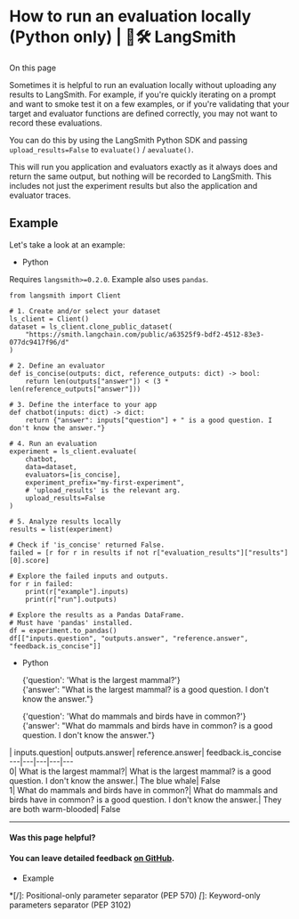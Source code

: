 # How to run an evaluation locally (Python only) | 🦜️🛠️ LangSmith

On this page

Sometimes it is helpful to run an evaluation locally without uploading any results to LangSmith. For example, if you're quickly iterating on a prompt and want to smoke test it on a few examples, or if you're validating that your target and evaluator functions are defined correctly, you may not want to record these evaluations.

You can do this by using the LangSmith Python SDK and passing `upload_results=False` to `evaluate()` / `aevaluate()`.

This will run you application and evaluators exactly as it always does and return the same output, but nothing will be recorded to LangSmith. This includes not just the experiment results but also the application and evaluator traces.

## Example​

Let's take a look at an example:

  * Python

Requires `langsmith>=0.2.0`. Example also uses `pandas`.
    
    
    from langsmith import Client  
      
    # 1. Create and/or select your dataset  
    ls_client = Client()  
    dataset = ls_client.clone_public_dataset(  
        "https://smith.langchain.com/public/a63525f9-bdf2-4512-83e3-077dc9417f96/d"  
    )  
      
    # 2. Define an evaluator  
    def is_concise(outputs: dict, reference_outputs: dict) -> bool:  
        return len(outputs["answer"]) < (3 * len(reference_outputs["answer"]))  
      
    # 3. Define the interface to your app  
    def chatbot(inputs: dict) -> dict:  
        return {"answer": inputs["question"] + " is a good question. I don't know the answer."}  
      
    # 4. Run an evaluation  
    experiment = ls_client.evaluate(  
        chatbot,  
        data=dataset,  
        evaluators=[is_concise],  
        experiment_prefix="my-first-experiment",  
        # 'upload_results' is the relevant arg.  
        upload_results=False  
    )  
      
    # 5. Analyze results locally  
    results = list(experiment)  
      
    # Check if 'is_concise' returned False.  
    failed = [r for r in results if not r["evaluation_results"]["results"][0].score]  
      
    # Explore the failed inputs and outputs.  
    for r in failed:  
        print(r["example"].inputs)  
        print(r["run"].outputs)  
      
    # Explore the results as a Pandas DataFrame.  
    # Must have 'pandas' installed.  
    df = experiment.to_pandas()  
    df[["inputs.question", "outputs.answer", "reference.answer", "feedback.is_concise"]]  
    

  * Python

    
    
    {'question': 'What is the largest mammal?'}  
    {'answer': "What is the largest mammal? is a good question. I don't know the answer."}  
      
    {'question': 'What do mammals and birds have in common?'}  
    {'answer': "What do mammals and birds have in common? is a good question. I don't know the answer."}  
    

| inputs.question| outputs.answer| reference.answer| feedback.is_concise  
---|---|---|---|---  
0| What is the largest mammal?| What is the largest mammal? is a good question. I don't know the answer.| The blue whale| False  
1| What do mammals and birds have in common?| What do mammals and birds have in common? is a good question. I don't know the answer.| They are both warm-blooded| False  
  
* * *

#### Was this page helpful?

  

#### You can leave detailed feedback [on GitHub](https://github.com/langchain-ai/langsmith-docs/issues/new?title=DOC%3A+%3CPlease+write+a+comprehensive+title+after+the+%27DOC%3A+%27+prefix%3E).

  * Example

  *[/]: Positional-only parameter separator (PEP 570)
  *[*]: Keyword-only parameters separator (PEP 3102)